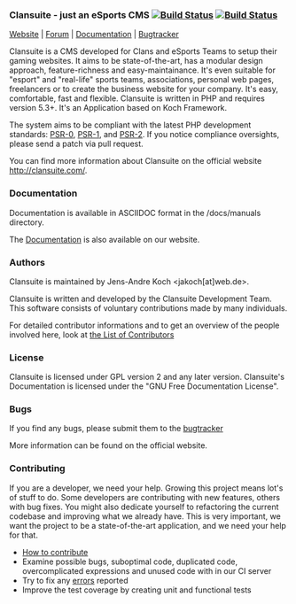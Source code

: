 ### Clansuite - just an eSports CMS [![Build Status](https://secure.travis-ci.org/Clansuite/Clansuite.png?branch=master)](https://travis-ci.org/Clansuite/Clansuite) [![Build Status](https://secure.travis-ci.org/Clansuite/Clansuite.png?branch=develop)](https://travis-ci.org/Clansuite/Clansuite)

[Website](http://clansuite.com/)
| [Forum](http://forum.clansuite.com/)
| [Documentation](http://docs.clansuite.com)
| [Bugtracker](https://github.com/Clansuite/Clansuite/issues/)

Clansuite is a CMS developed for Clans and eSports Teams to setup their gaming websites.
It aims to be state-of-the-art, has a modular design approach, feature-richness and easy-maintainance.
It's even suitable for "esport" and "real-life" sports teams, associations, personal web pages, freelancers
or to create the business website for your company. It's easy, comfortable, fast and flexible.
Clansuite is written in PHP and requires version 5.3+. It's an Application based on Koch Framework.

The system aims to be compliant with the latest PHP development standards:
[PSR-0](https://github.com/php-fig/fig-standards/blob/master/accepted/PSR-0.md),
[PSR-1](https://github.com/php-fig/fig-standards/blob/master/accepted/PSR-1-basic-coding-standard.md),
and
[PSR-2](https://github.com/php-fig/fig-standards/blob/master/accepted/PSR-2-coding-style-guide.md).
If you notice compliance oversights, please send a patch via pull request.

You can find more information about Clansuite on the official website http://clansuite.com/.

### Documentation

Documentation is available in ASCIIDOC format in the /docs/manuals directory.

The [Documentation](http://docs.clansuite.com) is also available on our website.

### Authors

Clansuite is maintained by Jens-Andre Koch <jakoch[at]web.de>.

Clansuite is written and developed by the Clansuite Development Team.
This software consists of voluntary contributions made by many individuals.

For detailed contributor informations and to get an overview of the
people involved here, look at [the List of Contributors](https://github.com/Clansuite/Clansuite/contributors)

### License

Clansuite is licensed under GPL version 2 and any later version.
Clansuite's Documentation is licensed under the "GNU Free Documentation License".

### Bugs

If you find any bugs, please submit them to the [bugtracker](https://github.com/Clansuite/Clansuite/issues)

More information can be found on the official website.

### Contributing

If you are a developer, we need your help. Growing this project means lot's of stuff to do. Some developers are contributing with new features, others with bug fixes. You might also dedicate yourself to refactoring the current codebase and improving what we already have. This is very important, we want the project to be a state-of-the-art application, and we need your help for that.

* [How to contribute](https://github.com/Clansuite/Clansuite/blob/develop/CONTRIBUTE.md)
* Examine possible bugs, suboptimal code, duplicated code, overcomplicated expressions and unused code with in our CI server
* Try to fix any [errors](https://travis-ci.org/#!/Clansuite/Clansuite) reported
* Improve the test coverage by creating unit and functional tests
